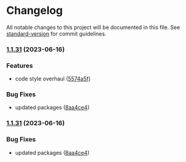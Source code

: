 # Changelog

All notable changes to this project will be documented in this file. See [standard-version](https://github.com/conventional-changelog/standard-version) for commit guidelines.

### [1.1.31](https://github.com/suptower/soupify/compare/v1.1.4...v1.1.31) (2023-06-16)


### Features

* code style overhaul ([5574a5f](https://github.com/suptower/soupify/commit/5574a5f741fa2f1558c20faad723e0a70a77d8ba))


### Bug Fixes

* updated packages ([8aa4ce4](https://github.com/suptower/soupify/commit/8aa4ce42224fd1a1124f4cdea72acbf724926023))

### [1.1.31](https://github.com/suptower/soupify/compare/v1.1.4...v1.1.31) (2023-06-16)


### Bug Fixes

* updated packages ([8aa4ce4](https://github.com/suptower/soupify/commit/8aa4ce42224fd1a1124f4cdea72acbf724926023))
